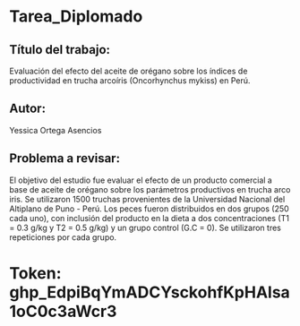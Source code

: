 # Tarea_Diplomado

## Título del trabajo:
Evaluación del efecto del aceite de orégano sobre los índices de productividad en trucha arcoíris (Oncorhynchus mykiss) en Perú.

## Autor:
Yessica Ortega Asencios

## Problema a revisar: 
El objetivo del estudio fue evaluar el efecto de un producto comercial a base de aceite de orégano sobre los parámetros productivos en trucha arco iris. Se utilizaron 1500 truchas provenientes de la Universidad Nacional del Altiplano de Puno - Perú. Los peces fueron distribuidos en dos grupos (250 cada uno), con inclusión del producto en la dieta a dos concentraciones (T1 = 0.3 g/kg y T2 = 0.5 g/kg) y un grupo control (G.C = 0). Se utilizaron tres repeticiones por cada grupo.

# Token: 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
